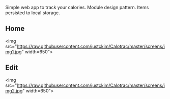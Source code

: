 Simple web app to track your calories. Module design pattern. Items persisted to local storage. 

## Home
<img src="https://raw.githubusercontent.com/justckim/Calotrac/master/screens/img1.jpg" width=650">

## Edit
<img src="https://raw.githubusercontent.com/justckim/Calotrac/master/screens/img2.jpg" width=650">